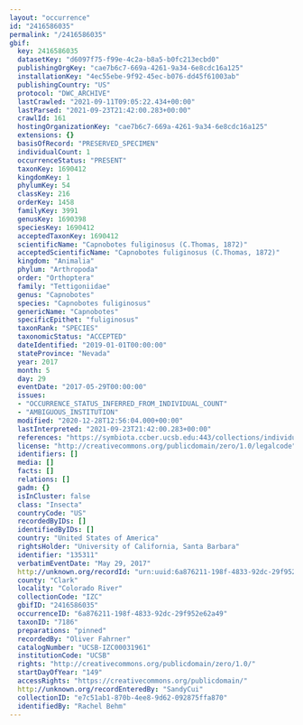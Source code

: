 ```yaml
---
layout: "occurrence"
id: "2416586035"
permalink: "/2416586035"
gbif:
  key: 2416586035
  datasetKey: "d6097f75-f99e-4c2a-b8a5-b0fc213ecbd0"
  publishingOrgKey: "cae7b6c7-669a-4261-9a34-6e8cdc16a125"
  installationKey: "4ec55ebe-9f92-45ec-b076-dd45f61003ab"
  publishingCountry: "US"
  protocol: "DWC_ARCHIVE"
  lastCrawled: "2021-09-11T09:05:22.434+00:00"
  lastParsed: "2021-09-23T21:42:00.283+00:00"
  crawlId: 161
  hostingOrganizationKey: "cae7b6c7-669a-4261-9a34-6e8cdc16a125"
  extensions: {}
  basisOfRecord: "PRESERVED_SPECIMEN"
  individualCount: 1
  occurrenceStatus: "PRESENT"
  taxonKey: 1690412
  kingdomKey: 1
  phylumKey: 54
  classKey: 216
  orderKey: 1458
  familyKey: 3991
  genusKey: 1690398
  speciesKey: 1690412
  acceptedTaxonKey: 1690412
  scientificName: "Capnobotes fuliginosus (C.Thomas, 1872)"
  acceptedScientificName: "Capnobotes fuliginosus (C.Thomas, 1872)"
  kingdom: "Animalia"
  phylum: "Arthropoda"
  order: "Orthoptera"
  family: "Tettigoniidae"
  genus: "Capnobotes"
  species: "Capnobotes fuliginosus"
  genericName: "Capnobotes"
  specificEpithet: "fuliginosus"
  taxonRank: "SPECIES"
  taxonomicStatus: "ACCEPTED"
  dateIdentified: "2019-01-01T00:00:00"
  stateProvince: "Nevada"
  year: 2017
  month: 5
  day: 29
  eventDate: "2017-05-29T00:00:00"
  issues:
  - "OCCURRENCE_STATUS_INFERRED_FROM_INDIVIDUAL_COUNT"
  - "AMBIGUOUS_INSTITUTION"
  modified: "2020-12-28T12:56:04.000+00:00"
  lastInterpreted: "2021-09-23T21:42:00.283+00:00"
  references: "https://symbiota.ccber.ucsb.edu:443/collections/individual/index.php?occid=135311"
  license: "http://creativecommons.org/publicdomain/zero/1.0/legalcode"
  identifiers: []
  media: []
  facts: []
  relations: []
  gadm: {}
  isInCluster: false
  class: "Insecta"
  countryCode: "US"
  recordedByIDs: []
  identifiedByIDs: []
  country: "United States of America"
  rightsHolder: "University of California, Santa Barbara"
  identifier: "135311"
  verbatimEventDate: "May 29, 2017"
  http://unknown.org/recordId: "urn:uuid:6a876211-198f-4833-92dc-29f952e62a49"
  county: "Clark"
  locality: "Colorado River"
  collectionCode: "IZC"
  gbifID: "2416586035"
  occurrenceID: "6a876211-198f-4833-92dc-29f952e62a49"
  taxonID: "7186"
  preparations: "pinned"
  recordedBy: "Oliver Fahrner"
  catalogNumber: "UCSB-IZC00031961"
  institutionCode: "UCSB"
  rights: "http://creativecommons.org/publicdomain/zero/1.0/"
  startDayOfYear: "149"
  accessRights: "https://creativecommons.org/publicdomain/"
  http://unknown.org/recordEnteredBy: "SandyCui"
  collectionID: "e7c51ab1-870b-4ee8-9d62-092875ffa870"
  identifiedBy: "Rachel Behm"
---
```

